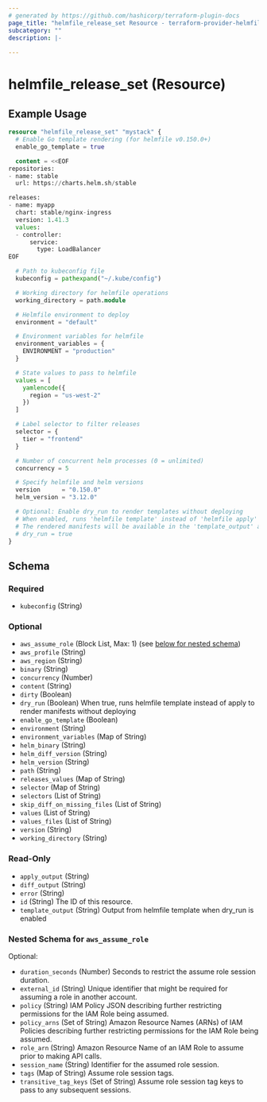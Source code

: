 ```yaml
---
# generated by https://github.com/hashicorp/terraform-plugin-docs
page_title: "helmfile_release_set Resource - terraform-provider-helmfile"
subcategory: ""
description: |-
  
---
```


# helmfile_release_set (Resource)



## Example Usage

```terraform
resource "helmfile_release_set" "mystack" {
  # Enable Go template rendering (for helmfile v0.150.0+)
  enable_go_template = true

  content = <<EOF
repositories:
- name: stable
  url: https://charts.helm.sh/stable

releases:
- name: myapp
  chart: stable/nginx-ingress
  version: 1.41.3
  values:
  - controller:
      service:
        type: LoadBalancer
EOF

  # Path to kubeconfig file
  kubeconfig = pathexpand("~/.kube/config")

  # Working directory for helmfile operations
  working_directory = path.module

  # Helmfile environment to deploy
  environment = "default"

  # Environment variables for helmfile
  environment_variables = {
    ENVIRONMENT = "production"
  }

  # State values to pass to helmfile
  values = [
    yamlencode({
      region = "us-west-2"
    })
  ]

  # Label selector to filter releases
  selector = {
    tier = "frontend"
  }

  # Number of concurrent helm processes (0 = unlimited)
  concurrency = 5

  # Specify helmfile and helm versions
  version      = "0.150.0"
  helm_version = "3.12.0"

  # Optional: Enable dry_run to render templates without deploying
  # When enabled, runs 'helmfile template' instead of 'helmfile apply'
  # The rendered manifests will be available in the 'template_output' attribute
  # dry_run = true
}
```

<!-- schema generated by tfplugindocs -->
## Schema

### Required

- `kubeconfig` (String)

### Optional

- `aws_assume_role` (Block List, Max: 1) (see [below for nested schema](#nestedblock--aws_assume_role))
- `aws_profile` (String)
- `aws_region` (String)
- `binary` (String)
- `concurrency` (Number)
- `content` (String)
- `dirty` (Boolean)
- `dry_run` (Boolean) When true, runs helmfile template instead of apply to render manifests without deploying
- `enable_go_template` (Boolean)
- `environment` (String)
- `environment_variables` (Map of String)
- `helm_binary` (String)
- `helm_diff_version` (String)
- `helm_version` (String)
- `path` (String)
- `releases_values` (Map of String)
- `selector` (Map of String)
- `selectors` (List of String)
- `skip_diff_on_missing_files` (List of String)
- `values` (List of String)
- `values_files` (List of String)
- `version` (String)
- `working_directory` (String)

### Read-Only

- `apply_output` (String)
- `diff_output` (String)
- `error` (String)
- `id` (String) The ID of this resource.
- `template_output` (String) Output from helmfile template when dry_run is enabled

<a id="nestedblock--aws_assume_role"></a>
### Nested Schema for `aws_assume_role`

Optional:

- `duration_seconds` (Number) Seconds to restrict the assume role session duration.
- `external_id` (String) Unique identifier that might be required for assuming a role in another account.
- `policy` (String) IAM Policy JSON describing further restricting permissions for the IAM Role being assumed.
- `policy_arns` (Set of String) Amazon Resource Names (ARNs) of IAM Policies describing further restricting permissions for the IAM Role being assumed.
- `role_arn` (String) Amazon Resource Name of an IAM Role to assume prior to making API calls.
- `session_name` (String) Identifier for the assumed role session.
- `tags` (Map of String) Assume role session tags.
- `transitive_tag_keys` (Set of String) Assume role session tag keys to pass to any subsequent sessions.
